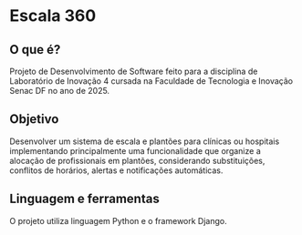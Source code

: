 # Escala 360

## O que é?
Projeto de Desenvolvimento de Software feito para a disciplina de Laboratório de Inovação 4 cursada na Faculdade de Tecnologia e Inovação Senac DF no ano de 2025.

## Objetivo
Desenvolver um sistema de escala e plantões para clínicas ou hospitais implementando principalmente uma funcionalidade que organize a alocação de profissionais em plantões, considerando substituições, conflitos de horários, alertas e notificações automáticas.

## Linguagem e ferramentas
O projeto utiliza linguagem Python e o framework Django.
